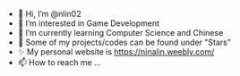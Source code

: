 - 👋 Hi, I’m @nlin02
- 👀 I’m interested in Game Development
- 🌱 I’m currently learning Computer Science and Chinese
- 💞️ Some of my projects/codes can be found under "Stars"
- ✨ My personal website is https://ninalin.weebly.com/
- 📫 How to reach me ...

<!---
nlin02/nlin02 is a ✨ special ✨ repository because its `README.md` (this file) appears on your GitHub profile.
You can click the Preview link to take a look at your changes.
--->

